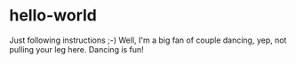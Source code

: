 # hello-world
Just following instructions ;-)
Well, I'm a big fan of couple dancing, yep, not pulling your leg here. Dancing is fun!
